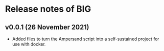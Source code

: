 # Release notes of BIG

## v0.0.1 (26 November 2021)

* Added files to turn the Ampersand script into a self-sustained project for use with docker.

